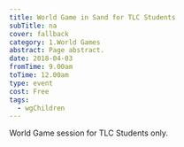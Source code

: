 ```yaml
---
title: World Game in Sand for TLC Students
subTitle: na
cover: fallback
category: 1.World Games
abstract: Page abstract.
date: 2018-04-03
fromTime: 9.00am
toTime: 12.00am
type: event
cost: Free
tags:
  - wgChildren
---
```


World Game session for TLC Students only.

